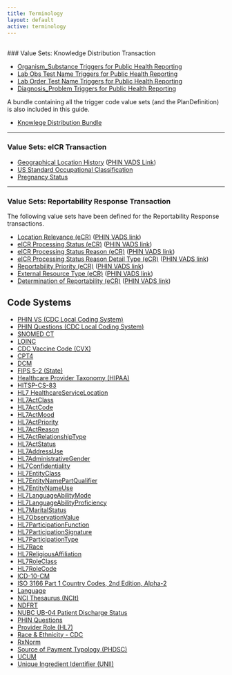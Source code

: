 ```yaml
---
title: Terminology
layout: default
active: terminology
---
```

<!-- { :.no_toc } -->
<!-- TOC  the css styling for this is \pages\assets\css\project.css under 'markdown-toc'-->
<!-- * Do not remove this line (it will not be displayed)
{:toc} -->
<!-- end TOC -->
<br/>
### Value Sets: Knowledge Distribution Transaction

- [Organism_Substance Triggers for Public Health Reporting](ValueSet-ostc.html)
- [Lab Obs Test Name Triggers for Public Health Reporting](ValueSet-lrtc.html)
- [Lab Order Test Name Triggers for Public Health Reporting](ValueSet-lotc.html)
- [Diagnosis_Problem Triggers for Public Health Reporting](ValueSet-dxtc.html)
  

A bundle containing all the trigger code value sets (and the PlanDefinition) is also included in this guide.
- [Knowlege Distribution Bundle](Bundle-ecr-bundle-knowledge-distribution.html)

---


### Value Sets: eICR Transaction

- [Geographical Location History](ValueSet-geographical-location-history.html) ([PHIN VADS Link](https://phinvads.cdc.gov/vads/ViewValueSet.action?oid=2.16.840.1.114222.4.11.3201))
- [US Standard Occupational Classification](ValueSet-oes.html)
- [Pregnancy Status](ValueSet-pregnancy-status.html)
  
---


### Value Sets: Reportability Response Transaction

The following value sets have been defined for the Reportability Response transactions.
- [Location Relevance (eCR)](ValueSet-location-relevance-ecr.html) ([PHIN VADS link](https://phinvads.cdc.gov/vads/ViewValueSet.action?id=C81BF4A8-F68F-4E45-90CB-4795BF361A68))
- [eICR Processing Status (eCR)](ValueSet-eicr-processing-status-ecr.html) ([PHIN VADS link](https://phinvads.cdc.gov/vads/ViewValueSet.action?id=C166B4A8-0DF0-469B-B678-CDAB6985AA4D))
- [eICR Processing Status Reason (eCR)](ValueSet-eicr-processing-status-reason-ecr.html) ([PHIN VADS link](https://phinvads.cdc.gov/vads/ViewValueSet.action?id=7A5BB424-3B98-4A13-9D08-57538F3E630E))
- [eICR Processing Status Reason Detail Type (eCR)](ValueSet-eicr-processing-status-reason-detail-type-ecr.html) ([PHIN VADS link](https://phinvads.cdc.gov/vads/ViewValueSet.action?id=3C9F1654-1CEB-E711-ACD6-0017A477041A))
- [Reportability Priority (eCR)](ValueSet-reportability-priority-ecr.html) ([PHIN VADS link](https://phinvads.cdc.gov/vads/ViewValueSet.action?id=6B65D531-C888-486B-9EC2-4571FE9037B5))
- [External Resource Type (eCR)](ValueSet-external-resource-type-ecr.html) ([PHIN VADS link](https://phinvads.cdc.gov/vads/ViewValueSet.action?id=D8101379-01B5-4784-A3BF-58A6B3DFD195))
- [Determination of Reportability (eCR)](ValueSet-determination-of-reportability-ecr.html) ([PHIN VADS link](https://phinvads.cdc.gov/vads/ViewValueSet.action?id=FEBE81D7-97B4-4D2E-A326-19D9BBF3DE9D))


## Code Systems
- [PHIN VS (CDC Local Coding System)](https://phinvads.cdc.gov/vads/ViewCodeSystem.action?id=2.16.840.1.114222.4.5.274#)
- [PHIN Questions (CDC Local Coding System)](https://phinvads.cdc.gov/vads/ViewCodeSystem.action?id=2.16.840.1.114222.4.5.232#)
- [SNOMED CT](http://snomed.info/sct)
- [LOINC](http://loinc.org)
- [CDC Vaccine Code (CVX)](http://hl7.org/fhir/sid/cvx)
- [CPT4](http://www.ama-assn.org/go/cpt)
- [DCM](http://dicom.nema.org/resources/ontology/DCM)
- [FIPS 5-2 (State)](https://www.census.gov/geo/reference/ansi_statetables.html)
- [Healthcare Provider Taxonomy (HIPAA)](http://nucc.org/provider-taxonomy)
- [HITSP-CS-83](http://hitsp.org/ConstructSet_Details.aspx?&PrefixAlpha=4&PrefixNumeric=83)
- [HL7 HealthcareServiceLocation](https://www.hl7.org/fhir/v3/HealthcareServiceLocation)
- [HL7ActClass](https://www.hl7.org/fhir/v3/ActClass)
- [HL7ActCode](https://www.hl7.org/fhir/v3/ActCode)
- [HL7ActMood](https://www.hl7.org/fhir/v3/ActMood)
- [HL7ActPriority](https://www.hl7.org/fhir/v3/ActPriority)
- [HL7ActReason](https://www.hl7.org/fhir/v3/ActReason)
- [HL7ActRelationshipType](https://www.hl7.org/fhir/v3/ActRelationshipType)
- [HL7ActStatus](https://www.hl7.org/fhir/v3/ActStatus)
- [HL7AddressUse](https://www.hl7.org/fhir/v3/AddressUse)
- [HL7AdministrativeGender](https://www.hl7.org/fhir/v3/AdministrativeGender)
- [HL7Confidentiality](https://www.hl7.org/fhir/v3/Confidentiality)
- [HL7EntityClass](https://www.hl7.org/fhir/v3/EntityClass)
- [HL7EntityNamePartQualifier](https://www.hl7.org/fhir/v3/EntityNamePartQualifier)
- [HL7EntityNameUse](https://www.hl7.org/fhir/v3/EntityNameUse)
- [HL7LanguageAbilityMode](https://www.hl7.org/fhir/v3/LanguageAbilityMode)
- [HL7LanguageAbilityProficiency](https://www.hl7.org/fhir/v3/LanguageAbilityProficiency)
- [HL7MaritalStatus](https://www.hl7.org/fhir/v3/MaritalStatus)
- [HL7ObservationValue](https://www.hl7.org/fhir/v3/ObservationValue)
- [HL7ParticipationFunction](https://www.hl7.org/fhir/v3/ParticipationFunction)
- [HL7ParticipationSignature](https://www.hl7.org/fhir/v3/ParticipationSignature)
- [HL7ParticipationType](https://www.hl7.org/fhir/v3/ParticipationType)
- [HL7Race](https://www.hl7.org/fhir/v3/Race)
- [HL7ReligiousAffiliation](https://www.hl7.org/fhir/v3/ReligiousAffiliation)
- [HL7RoleClass](https://www.hl7.org/fhir/v3/RoleClass)
- [HL7RoleCode](https://www.hl7.org/fhir/v3/RoleCode)
- [ICD-10-CM](http://www.who.int/classifications/icd/en/)
- [ISO 3166 Part 1 Country Codes, 2nd Edition, Alpha-2](http://www.iso.org/iso/country_codes.htm)
- [Language](http://tools.ietf.org/html/bcp47)
- [NCI Thesaurus (NCIt)](http://ncimeta.nci.nih.gov)
- [NDFRT](http://hl7.org/fhir/ndfrt)
- [NUBC UB-04 Patient Discharge Status](http://www.nubc.org/patient-discharge)
- [PHIN Questions](https://phinvads.cdc.gov/vads/ViewCodeSystem.action?id=2.16.840.1.114222.4.5.232)
- [Provider Role (HL7)](https://www.hl7.org/fhir/v3/ProviderRole)
- [Race & Ethnicity - CDC](https://phinvads.cdc.gov/vads/ViewCodeSystem.action?id=2.16.840.1.113883.6.238)
- [RxNorm](http://www.nlm.nih.gov/research/umls/rxnorm)
- [Source of Payment Typology (PHDSC)](http://www.phdsc.org/standards/payer-typology.asp)
- [UCUM](http://unitsofmeasure.org)
- [Unique Ingredient Identifier (UNII)](http://fdasis.nlm.nih.gov)